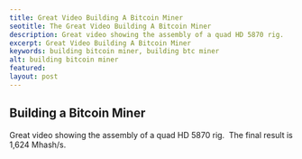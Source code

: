 ```yaml
---
title: Great Video Building A Bitcoin Miner
seotitle: The Great Video Building A Bitcoin Miner
description: Great video showing the assembly of a quad HD 5870 rig.
excerpt: Great Video Building A Bitcoin Miner
keywords: building bitcoin miner, building btc miner
alt: building bitcoin miner
featured: 
layout: post
---
```


<h2>Building a Bitcoin Miner</h2>

<p>Great video showing the assembly of a quad HD 5870 rig.  The final result is 1,624 Mhash/s.<p>

